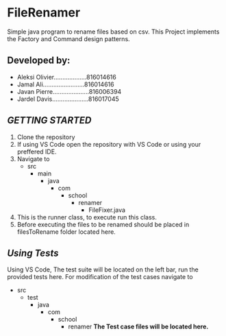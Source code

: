 # FileRenamer
Simple java program to rename files based on csv.
This Project implements the Factory and Command design patterns.

## Developed by:           
- Aleksi Olivier...................816014616
- Jamal Ali........................816014616
- Javan Pierre.....................816006394
- Jardel Davis.....................816017045


## *GETTING STARTED*
1. Clone the repository
3. If using VS Code open the repository with VS Code or using your preffered IDE.
2. Navigate to 
   - src
     - main
       - java
         - com
           - school
             - renamer
               - FileFixer.java
3. This is the runner class, to execute run this class.
4. Before executing the files to be renamed should be placed in filesToRename folder located here.

## *Using Tests*
Using VS Code, The test suite will be located on the left bar, run the provided tests here. For modification of the test cases navigate to
- src
  - test
    - java
      - com 
        - school
          - renamer 
**The Test case files will be located here.**
